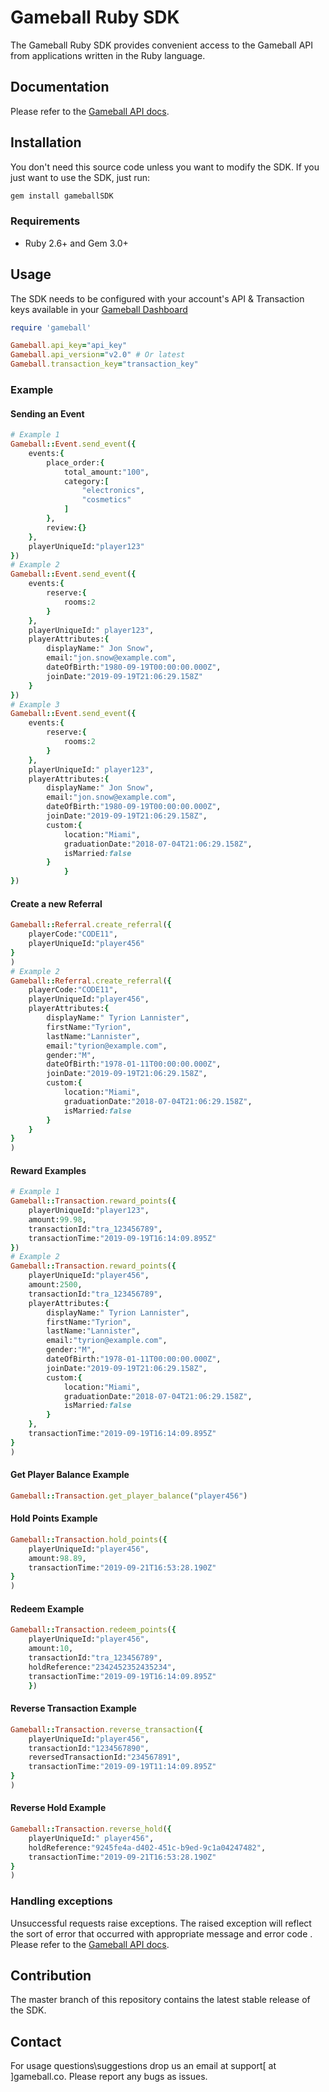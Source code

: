 # Gameball Ruby SDK
The Gameball Ruby SDK provides convenient access to the Gameball API from applications written in the Ruby language.

## Documentation

Please refer to the  [Gameball API docs](https://docs.gameball.co).

## Installation

You don't need this source code unless you want to modify the SDK. If you just
want to use the SDK, just run:

```sh
gem install gameballSDK
```

### Requirements

-   Ruby 2.6+  and Gem 3.0+

## Usage

The SDK needs to be configured with your account's API & Transaction keys available in your [Gameball Dashboard](https://help.gameball.co/en/articles/3467114-get-your-account-integration-details-api-key-and-transaction-key)

```ruby
require 'gameball'

Gameball.api_key="api_key" 
Gameball.api_version="v2.0" # Or latest
Gameball.transaction_key="transaction_key" 
```

### Example

#### Sending an Event

```ruby
# Example 1 
Gameball::Event.send_event({
	events:{
		place_order:{
			total_amount:"100",
			category:[
				"electronics",
				"cosmetics"
			]
		},
		review:{}
	},
	playerUniqueId:"player123"
})
# Example 2
Gameball::Event.send_event({
	events:{
		reserve:{
			rooms:2
		}
	},
	playerUniqueId:" player123",
	playerAttributes:{
		displayName:" Jon Snow",
		email:"jon.snow@example.com",
		dateOfBirth:"1980-09-19T00:00:00.000Z",
		joinDate:"2019-09-19T21:06:29.158Z"
	}
})
# Example 3
Gameball::Event.send_event({
	events:{
		reserve:{
			rooms:2
		}
	},
	playerUniqueId:" player123",
	playerAttributes:{
		displayName:" Jon Snow",
		email:"jon.snow@example.com",
		dateOfBirth:"1980-09-19T00:00:00.000Z",
		joinDate:"2019-09-19T21:06:29.158Z",
		custom:{
			location:"Miami",
			graduationDate:"2018-07-04T21:06:29.158Z",
			isMarried:false
		}
			}
})


```
#### Create a new Referral
```ruby
Gameball::Referral.create_referral({
	playerCode:"CODE11",
	playerUniqueId:"player456"
}
)
# Example 2
Gameball::Referral.create_referral({
	playerCode:"CODE11",
	playerUniqueId:"player456",
	playerAttributes:{
		displayName:" Tyrion Lannister",
		firstName:"Tyrion",
		lastName:"Lannister",
		email:"tyrion@example.com",
		gender:"M",
		dateOfBirth:"1978-01-11T00:00:00.000Z",
		joinDate:"2019-09-19T21:06:29.158Z",
		custom:{
			location:"Miami",
			graduationDate:"2018-07-04T21:06:29.158Z",
			isMarried:false
		}
	}
}
)
```

#### Reward Examples
```ruby
# Example 1
Gameball::Transaction.reward_points({
	playerUniqueId:"player123",
	amount:99.98,
	transactionId:"tra_123456789",
	transactionTime:"2019-09-19T16:14:09.895Z"
})
# Example 2
Gameball::Transaction.reward_points({
	playerUniqueId:"player456",
	amount:2500,
	transactionId:"tra_123456789",
	playerAttributes:{
		displayName:" Tyrion Lannister",
		firstName:"Tyrion",
		lastName:"Lannister",
		email:"tyrion@example.com",
		gender:"M",
		dateOfBirth:"1978-01-11T00:00:00.000Z",
		joinDate:"2019-09-19T21:06:29.158Z",
		custom:{
			location:"Miami",
			graduationDate:"2018-07-04T21:06:29.158Z",
			isMarried:false
		}
	},
	transactionTime:"2019-09-19T16:14:09.895Z"
}
)
```
#### Get Player Balance Example
```ruby
Gameball::Transaction.get_player_balance("player456")
```
#### Hold Points Example
```ruby
Gameball::Transaction.hold_points({
	playerUniqueId:"player456",
	amount:98.89,
	transactionTime:"2019-09-21T16:53:28.190Z"
}
)
```
#### Redeem Example
```ruby 
Gameball::Transaction.redeem_points({
	playerUniqueId:"player456",
	amount:10,
	transactionId:"tra_123456789",
	holdReference:"2342452352435234",
	transactionTime:"2019-09-19T16:14:09.895Z"
	})
```
#### Reverse Transaction Example
```ruby
Gameball::Transaction.reverse_transaction({
	playerUniqueId:"player456",
	transactionId:"1234567890",
	reversedTransactionId:"234567891",
	transactionTime:"2019-09-19T11:14:09.895Z"
}
)
```
#### Reverse Hold Example 
```ruby
Gameball::Transaction.reverse_hold({
	playerUniqueId:" player456",
	holdReference:"9245fe4a-d402-451c-b9ed-9c1a04247482",
	transactionTime:"2019-09-21T16:53:28.190Z"
} 
)
```

### Handling exceptions

Unsuccessful requests raise exceptions. The raised exception will reflect the sort of error that occurred with appropriate message and error code . Please refer to the  [Gameball API docs](https://docs.gameball.co).

## Contribution
The master branch of this repository contains the latest stable release of the SDK.

## Contact
For usage questions\suggestions drop us an email at support[ at ]gameball.co. Please report any bugs as issues.

